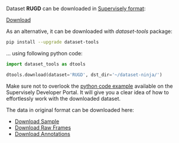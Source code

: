 Dataset **RUGD** can be downloaded in [Supervisely format](https://developer.supervisely.com/api-references/supervisely-annotation-json-format):

 [Download](https://assets.supervisely.com/supervisely-supervisely-assets-public/teams_storage/n/f/6P/kdtPgnXlKvHXuoXwsTuaWSBlWiUQAWYZO3viE24Ij9K3kJbciGpoG0t1YS87Jj9v2UinSpMf20vnrTaUdtS5zou20KEBpkeMrJib6Wk0WPzPb52Vr7biqkaJ3TJa.tar)

As an alternative, it can be downloaded with *dataset-tools* package:
``` bash
pip install --upgrade dataset-tools
```

... using following python code:
``` python
import dataset_tools as dtools

dtools.download(dataset='RUGD', dst_dir='~/dataset-ninja/')
```
Make sure not to overlook the [python code example](https://developer.supervisely.com/getting-started/python-sdk-tutorials/iterate-over-a-local-project) available on the Supervisely Developer Portal. It will give you a clear idea of how to effortlessly work with the downloaded dataset.

The data in original format can be downloaded here:

- [Download Sample](http://rugd.vision/data/RUGD_sample-data.zip)
- [Download Raw Frames](http://rugd.vision/data/RUGD_frames-with-annotations.zip)
- [Download Annotations](http://rugd.vision/data/RUGD_annotations.zip)
